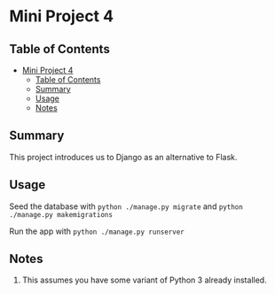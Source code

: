 # Mini Project 4

## Table of Contents
- [Mini Project 4](#mini-project-4)
  - [Table of Contents](#table-of-contents)
  - [Summary](#summary)
  - [Usage](#usage)
  - [Notes](#notes)

## Summary
This project introduces us to Django as an alternative to Flask.

## Usage

Seed the database with `python ./manage.py migrate` and `python ./manage.py makemigrations`

Run the app with `python ./manage.py runserver`

## Notes
1) This assumes you have some variant of Python 3 already installed.
